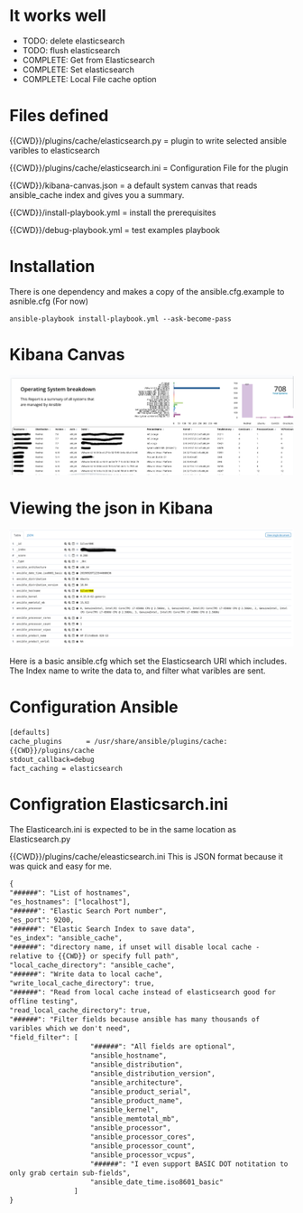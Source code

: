 # It works well

* TODO: delete elasticsearch
* TODO: flush elasticsearch
* COMPLETE: Get from Elasticsearch
* COMPLETE: Set elasticsearch
* COMPLETE: Local File cache option 

# Files defined 
{{CWD}}/plugins/cache/elasticsearch.py  = plugin to write selected ansible varibles to elasticsearch

{{CWD}}/plugins/cache/elasticsearch.ini = Configuration File for the plugin

{{CWD}}/kibana-canvas.json   = a default system canvas that reads ansible_cache index and gives you a summary.

{{CWD}}/install-playbook.yml = install the prerequisites

{{CWD}}/debug-playbook.yml   = test examples playbook


# Installation

There is one dependency and makes a copy of the ansible.cfg.example to asnible.cfg (For now)

```
ansible-playbook install-playbook.yml --ask-become-pass
```

# Kibana Canvas
![Canvas](https://github.com/eperry/ansible-plugin-cache-elasticsearch/raw/master/images/Canvas.png)


# Viewing the json in Kibana
![Json](https://github.com/eperry/ansible-plugin-cache-elasticsearch/raw/master/images/json.png)

Here is a basic ansible.cfg which set the Elasticsearch URI  which includes. The Index name to write the data to, and filter what varibles are sent.

# Configuration Ansible

```
[defaults]
cache_plugins      = /usr/share/ansible/plugins/cache:{{CWD}}/plugins/cache
stdout_callback=debug
fact_caching = elasticsearch
```

# Configration Elasticsarch.ini

The Elasticearch.ini is expected to be in the same location as Elasticsearch.py

{{CWD}}/plugins/cache/eleasticsearch.ini
This is JSON format because it was quick and easy for me. 

```
{
"######": "List of hostnames",
"es_hostnames": ["localhost"],
"######": "Elastic Search Port number",
"es_port": 9200,
"######": "Elastic Search Index to save data",
"es_index": "ansible_cache",
"######": "directory name, if unset will disable local cache - relative to {{CWD}} or specify full path",
"local_cache_directory": "ansible_cache",
"######": "Write data to local cache",
"write_local_cache_directory": true,
"######": "Read from local cache instead of elasticsearch good for offline testing",
"read_local_cache_directory": true,
"######": "Filter fields because ansible has many thousands of varibles which we don't need",
"field_filter": [
                    "######": "All fields are optional",
                    "ansible_hostname",
                    "ansible_distribution",
                    "ansible_distribution_version",
                    "ansible_architecture",
                    "ansible_product_serial",
                    "ansible_product_name",
                    "ansible_kernel",
                    "ansible_memtotal_mb",
                    "ansible_processor",
                    "ansible_processor_cores",
                    "ansible_processor_count",
                    "ansible_processor_vcpus",
                    "######": "I even support BASIC DOT notitation to only grab certain sub-fields",
                    "ansible_date_time.iso8601_basic"
                ]
}
```


